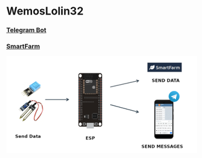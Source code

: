 # WemosLolin32
### [Telegram Bot](https://core.telegram.org/bots) <br>

### [SmartFarm](https://github.com/achilleas97/UserSystem2)<br>

![alt text](https://github.com/achilleas97/WemosLolin32/blob/main/SYSTEM.png)
